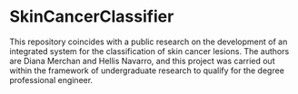 # SkinCancerClassifier
This repository coincides with a public research on the development of an integrated system for the classification of skin cancer lesions. The authors are Diana Merchan and Hellis Navarro, and this project was carried out within the framework of undergraduate research to qualify for the degree professional engineer.


